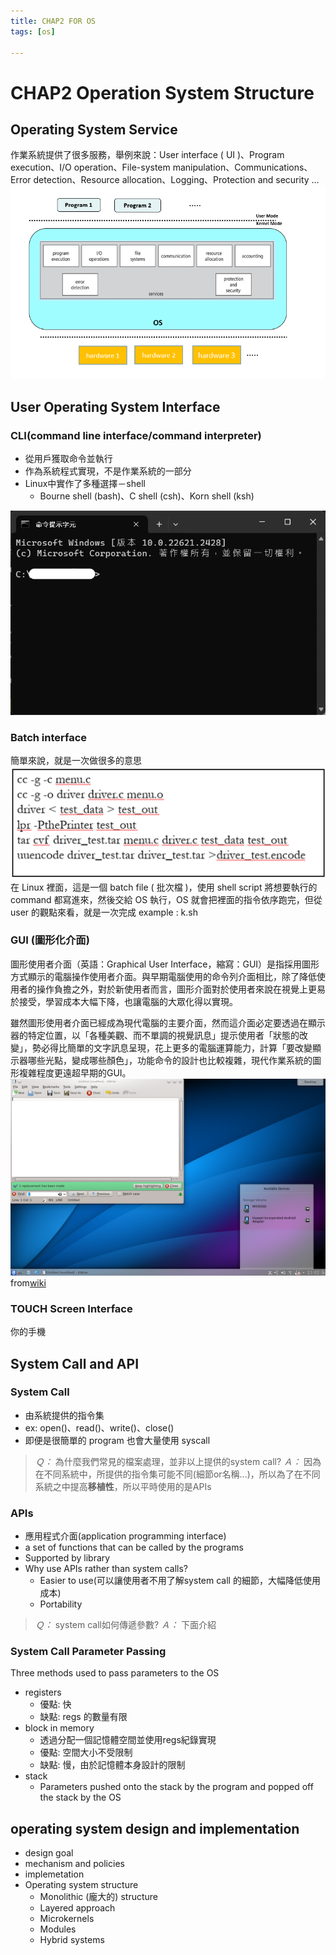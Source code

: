 ```yaml
---
title: CHAP2 FOR OS
tags: [os]

---
```


# CHAP2 Operation System Structure

## Operating System Service

作業系統提供了很多服務，舉例來說：User interface ( UI )、Program execution、I/O operation、File-system manipulation、Communications、Error detection、Resource allocation、Logging、Protection and security …
![image](image/Bkc8p8xEa.png)
## User Operating System Interface

### CLI(command line interface/command interpreter)
- 從用戶獲取命令並執行
- 作為系統程式實現，不是作業系統的一部分
- Linux中實作了多種選擇－shell
	- Bourne shell (bash)、C shell (csh)、Korn shell (ksh)

![image](image/B1ny0UxNa.png)

### Batch interface
簡單來說，就是一次做很多的意思
![image](image/Ska-kPe4a.png)
在 Linux 裡面，這是一個 batch file ( 批次檔 )，使用 shell script 將想要執行的 command 都寫進來，然後交給 OS 執行，OS 就會把裡面的指令依序跑完，但從 user 的觀點來看，就是一次完成
example : k.sh


### GUI (圖形化介面)
圖形使用者介面（英語：Graphical User Interface，縮寫：GUI）是指採用圖形方式顯示的電腦操作使用者介面。與早期電腦使用的命令列介面相比，除了降低使用者的操作負擔之外，對於新使用者而言，圖形介面對於使用者來說在視覺上更易於接受，學習成本大幅下降，也讓電腦的大眾化得以實現。

雖然圖形使用者介面已經成為現代電腦的主要介面，然而這介面必定要透過在顯示器的特定位置，以「各種美觀、而不單調的視覺訊息」提示使用者「狀態的改變」，勢必得比簡單的文字訊息呈現，花上更多的電腦運算能力，計算「要改變顯示器哪些光點，變成哪些顏色」，功能命令的設計也比較複雜，現代作業系統的圖形複雜程度更遠超早期的GUI。
![](image/KDE_4.png)
from[wiki](https://zh.wikipedia.org/zh-tw/%E5%9B%BE%E5%BD%A2%E7%94%A8%E6%88%B7%E7%95%8C%E9%9D%A2)

### TOUCH Screen Interface
你的手機

## System Call and API 
### System Call
- 由系統提供的指令集
- ex: open()、read()、write()、close()
- 即便是很簡單的 program 也會大量使用 syscall


>*Ｑ：* 為什麼我們常見的檔案處理，並非以上提供的system call?
>*Ａ：* 因為在不同系統中，所提供的指令集可能不同(細節or名稱...)，所以為了在不同系統之中提高**移植性**，所以平時使用的是APIs

### APIs
- 應用程式介面(application programming interface)
- a set of functions that can be called by the programs
- Supported by library
- Why use APIs rather than system calls?
	- Easier to use(可以讓使用者不用了解system call 的細節，大幅降低使用成本)
	- Portability
	
>*Ｑ：* system call如何傳遞參數?
>*Ａ：* 下面介紹

### System Call Parameter Passing
Three methods used to pass parameters to the OS
- registers
	- 優點: 快
	- 缺點: regs 的數量有限
- block in memory
	- 透過分配一個記憶體空間並使用regs紀錄實現
	- 優點: 空間大小不受限制
	- 缺點: 慢，由於記憶體本身設計的限制
- stack
	- Parameters pushed onto the stack by the program and popped off the stack by the OS

## operating system design and implementation
- design goal
- mechanism and policies
- implemetation
- Operating system structure
	- Monolithic (龐大的) structure
	- Layered approach
	- Microkernels
	- Modules
	- Hybrid systems
